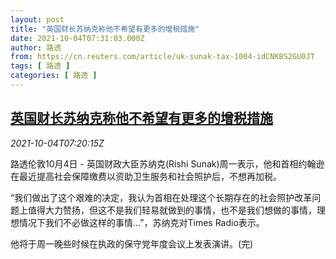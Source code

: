 ```yaml
---
layout: post
title: "英国财长苏纳克称他不希望有更多的增税措施"
date: 2021-10-04T07:31:03.000Z
author: 路透
from: https://cn.reuters.com/article/uk-sunak-tax-1004-idCNKBS2GU0JT
tags: [ 路透 ]
categories: [ 路透 ]
---
```

<!--1633332663000-->
[英国财长苏纳克称他不希望有更多的增税措施](https://cn.reuters.com/article/uk-sunak-tax-1004-idCNKBS2GU0JT)
------

<div>
<div><i>2021-10-04T07:20:15Z</i></div><p>路透伦敦10月4日 - 英国财政大臣苏纳克(Rishi Sunak)周一表示，他和首相约翰逊在最近提高社会保障缴费以资助卫生服务和社会照护后，不想再加税。</p><p>“我们做出了这个艰难的决定，我认为首相在处理这个长期存在的社会照护改革问题上值得大力赞扬，但这不是我们轻易就做到的事情，也不是我们想做的事情，理想情况下我们不必做这样的事情...”，苏纳克对Times Radio表示。</p><p>他将于周一晚些时候在执政的保守党年度会议上发表演讲。(完)</p>
</div>

